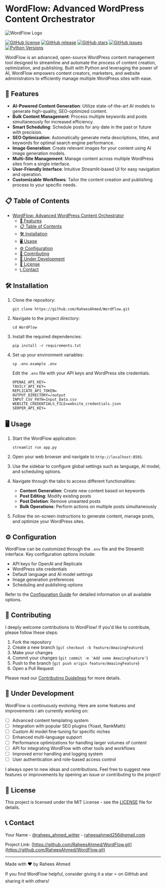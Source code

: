 # WordFlow: Advanced WordPress Content Orchestrator

![WordFlow Logo](https://placekitten.com/1200/400)

[![GitHub license](https://img.shields.io/github/license/RaheesAhmed/WordFlow.svg)](https://github.com/RaheesAhmed/WordFlow/blob/master/LICENSE)
[![GitHub release](https://img.shields.io/github/release/RaheesAhmed/WordFlow.svg)](https://GitHub.com/RaheesAhmed/WordFlow/releases/)
[![GitHub stars](https://img.shields.io/github/stars/RaheesAhmed/WordFlow.svg)](https://GitHub.com/RaheesAhmed/WordFlow/stargazers/)
[![GitHub issues](https://img.shields.io/github/issues/RaheesAhmed/WordFlow.svg)](https://GitHub.com/RaheesAhmed/WordFlow/issues/)
[![Python Versions](https://img.shields.io/pypi/pyversions/wordflow.svg)](https://pypi.org/project/wordflow/)


WordFlow is an advanced, open-source WordPress content management tool designed to streamline and automate the process of content creation, optimization, and publishing. Built with Python and leveraging the power of AI, WordFlow empowers content creators, marketers, and website administrators to efficiently manage multiple WordPress sites with ease.

## 🚀 Features

- **AI-Powered Content Generation**: Utilize state-of-the-art AI models to generate high-quality, SEO-optimized content.
- **Bulk Content Management**: Process multiple keywords and posts simultaneously for increased efficiency.
- **Smart Scheduling**: Schedule posts for any date in the past or future with precision.
- **SEO Optimization**: Automatically generate meta descriptions, titles, and keywords for optimal search engine performance.
- **Image Generation**: Create relevant images for your content using AI image generation models.
- **Multi-Site Management**: Manage content across multiple WordPress sites from a single interface.
- **User-Friendly Interface**: Intuitive Streamlit-based UI for easy navigation and operation.
- **Customizable Workflows**: Tailor the content creation and publishing process to your specific needs.

## 📋 Table of Contents

- [WordFlow: Advanced WordPress Content Orchestrator](#wordflow-advanced-wordpress-content-orchestrator)
  - [🚀 Features](#-features)
  - [📋 Table of Contents](#-table-of-contents)
  - [🛠 Installation](#-installation)
  - [🖥 Usage](#-usage)
  - [⚙️ Configuration](#️-configuration)
  - [🤝 Contributing](#-contributing)
  - [🚧 Under Development](#-under-development)
  - [📄 License](#-license)
  - [📞 Contact](#-contact)

## 🛠 Installation

1. Clone the repository:
   ```
   git clone https://github.com/RaheesAhmed/WordFlow.git
   ```

2. Navigate to the project directory:
   ```
   cd WordFlow
   ```

3. Install the required dependencies:
   ```
   pip install -r requirements.txt
   ```

4. Set up your environment variables:
   ```
   cp .env.example .env
   ```
   Edit the `.env` file with your API keys and WordPress site credentials.

   ```
   OPENAI_API_KEY=
   TAVILY_API_KEY=
   REPLICATE_API_TOKEN=
   OUTPUT_DIRECTORY=/output
   INPUT_CSV_PATH=Input_Data.csv
   WEBSITE_CREDENTIALS_FILE=website_credentials.json
   SERPER_API_KEY=

   ```

## 🖥 Usage

1. Start the WordFlow application:
   ```
   streamlit run app.py
   ```

2. Open your web browser and navigate to `http://localhost:8501`.

3. Use the sidebar to configure global settings such as language, AI model, and scheduling options.

4. Navigate through the tabs to access different functionalities:
   - **Content Generation**: Create new content based on keywords
   - **Post Editing**: Modify existing posts
   - **Post Deletion**: Remove unwanted posts
   - **Bulk Operations**: Perform actions on multiple posts simultaneously

5. Follow the on-screen instructions to generate content, manage posts, and optimize your WordPress sites.

## ⚙️ Configuration

WordFlow can be customized through the `.env` file and the Streamlit interface. Key configuration options include:

- API keys for OpenAI and Replicate
- WordPress site credentials
- Default language and AI model settings
- Image generation preferences
- Scheduling and publishing options

Refer to the [Configuration Guide](docs/configuration.md) for detailed information on all available options.

## 🤝 Contributing

I deeply welcome contributions to WordFlow! If you'd like to contribute, please follow these steps:

1. Fork the repository
2. Create a new branch (`git checkout -b feature/AmazingFeature`)
3. Make your changes
4. Commit your changes (`git commit -m 'Add some AmazingFeature'`)
5. Push to the branch (`git push origin feature/AmazingFeature`)
6. Open a Pull Request

Please read our [Contributing Guidelines](CONTRIBUTING.md) for more details.

## 🚧 Under Development

WordFlow is continuously evolving. Here are some features and improvements i am  currently working on:

- [ ] Advanced content templating system
- [ ] Integration with popular SEO plugins (Yoast, RankMath)
- [ ] Custom AI model fine-tuning for specific niches
- [ ] Enhanced multi-language support
- [ ] Performance optimizations for handling larger volumes of content
- [ ] API for integrating WordFlow with other tools and workflows
- [ ] Improved error handling and logging system
- [ ] User authentication and role-based access control

I always open to new ideas and contributions. Feel free to suggest new features or improvements by opening an issue or contributing to the project!

## 📄 License

This project is licensed under the MIT License - see the [LICENSE](LICENSE) file for details.

## 📞 Contact

Your Name - [@rahees_ahmed_witter](https://x.com/rahees_ahmed_) - raheesahmed256@gmail.com

Project Link: [https://github.com/RaheesAhmed/WordFlow.git](https://github.com/RaheesAhmed/WordFlow.git)

---

Made with ❤️ by Rahees Ahmed

If you find WordFlow helpful, consider giving it a star ⭐ on GitHub and sharing it with others!